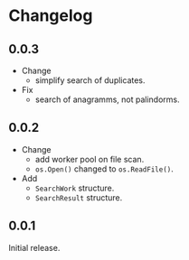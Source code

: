 # Changelog

## 0.0.3

- Change
  - simplify search of duplicates.
- Fix
  - search of anagramms, not palindorms.

## 0.0.2

- Change
  - add worker pool on file scan.
  - `os.Open()` changed to `os.ReadFile()`.
- Add
  - `SearchWork` structure.
  - `SearchResult` structure.

## 0.0.1

Initial release.
